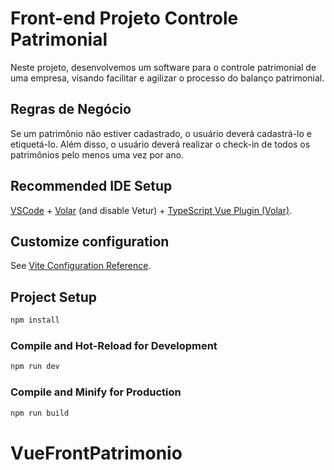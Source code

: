 # Front-end Projeto Controle Patrimonial

Neste projeto, desenvolvemos um software para o controle patrimonial de uma empresa, visando facilitar e agilizar o processo do balanço patrimonial.

## Regras de Negócio

Se um patrimônio não estiver cadastrado, o usuário deverá cadastrá-lo e etiquetá-lo. Além disso, o usuário deverá realizar o check-in de todos os patrimônios pelo menos uma vez por ano.

## Recommended IDE Setup

[VSCode](https://code.visualstudio.com/) + [Volar](https://marketplace.visualstudio.com/items?itemName=Vue.volar) (and disable Vetur) + [TypeScript Vue Plugin (Volar)](https://marketplace.visualstudio.com/items?itemName=Vue.vscode-typescript-vue-plugin).

## Customize configuration

See [Vite Configuration Reference](https://vitejs.dev/config/).

## Project Setup

```sh
npm install
```

### Compile and Hot-Reload for Development

```sh
npm run dev
```

### Compile and Minify for Production

```sh
npm run build
```
# VueFrontPatrimonio
